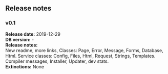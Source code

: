 ## Release notes

### v0.1
**Release date:** 2019-12-29  
**DB version:** -  
**Release notes:**  
New readme, more links, Classes: Page, Error, Message, Forms, Database, Html. Service classes: Config, Files, Html, Request, Strings, Templates. Compiler messages, Installer, Updater, dev stats.  
**Extinctions:** None

